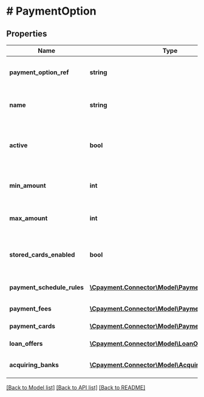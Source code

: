 # # PaymentOption

## Properties

Name | Type | Description | Notes
------------ | ------------- | ------------- | -------------
**payment_option_ref** | **string** | The payment option reference | [optional] 
**name** | **string** | The payment option name | [optional] 
**active** | **bool** | Indicates if the payment option is active or not | [optional] 
**min_amount** | **int** | The minimum amount allowed | [optional] 
**max_amount** | **int** | The maximum amount allowed | [optional] 
**stored_cards_enabled** | **bool** | Indicates if stored cards are enabled or not | [optional] 
**payment_schedule_rules** | [**\Cpayment.Connector\Model\PaymentScheduleRule[]**](PaymentScheduleRule.md) | All payment schedule rules data | [optional] 
**payment_fees** | [**\Cpayment.Connector\Model\PaymentFee[]**](PaymentFee.md) | All payment fees data | [optional] 
**payment_cards** | [**\Cpayment.Connector\Model\PaymentCard[]**](PaymentCard.md) | All payment cards data | [optional] 
**loan_offers** | [**\Cpayment.Connector\Model\LoanOffer[]**](LoanOffer.md) | All loan offers data | [optional] 
**acquiring_banks** | [**\Cpayment.Connector\Model\AcquiringBank[]**](AcquiringBank.md) | All acquiring banks data | [optional] 

[[Back to Model list]](../../README.md#documentation-for-models) [[Back to API list]](../../README.md#documentation-for-api-endpoints) [[Back to README]](../../README.md)


